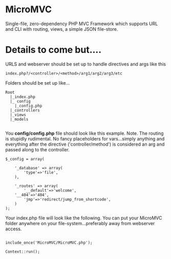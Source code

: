 # MicroMVC
Single-file, zero-dependency PHP MVC Framework which supports URL and CLI with routing, views, a simple JSON file-store.

# Details to come but....

URLS and webserver should be set up to handle directives and args like this 

```
index.php?/<controller>/<method>/arg1/arg2/arg3/etc
```

Folders should be set up like...
```
Root
  |_index.php
  |_ config
    |_config.php
  |_controllers
  |_views
  |_models
  
```
You **config/config.php** file should look like this example. Note. The routing is stupidly rudimental. No fancy placeholders for vars...simply anything and everything after the directive ('controller/method') is considered an arg and passed along to the controller.  
```
$_config = array(
	
	'_database' => array(
		'type'=>'file',
	),

	'_routes' => array(
		'__default'=>'welcome',
    '__404'=>'404',
		'jmp'=>'redirect/jump_from_shortcode',
	)
);
```



Your index.php file will look like the following. You can put your MicroMVC folder anywhere on your file-system...preferably away from webserver access.

```

include_once('MicroMVC/MicroMVC.php');

Context::run();

```


